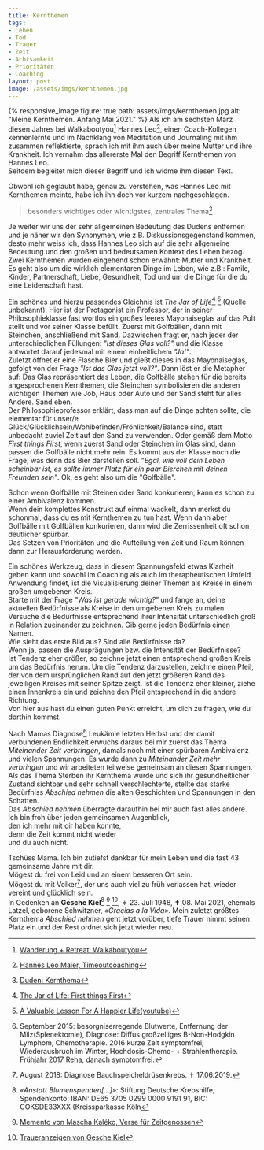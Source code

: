 ```yaml
---
title: Kernthemen
tags:
- Leben
- Tod
- Trauer
- Zeit
- Achtsamkeit 
- Prioritäten
- Coaching
layout: post
image: /assets/imgs/kernthemen.jpg
---
```

{% responsive_image figure: true path: assets/imgs/kernthemen.jpg
alt: "Meine Kernthemen. Anfang Mai 2021." %}
Als ich am sechsten März diesen Jahres bei Walkaboutyou[^way] Hannes Leo[^hannes],
einen Coach-Kollegen kennenlernte und im Nachklang von Meditation und Journaling
mit ihm zusammen reflektierte, 
sprach ich mit ihm auch über meine Mutter und ihre Krankheit.
Ich vernahm das allererste Mal den Begriff Kernthemen von Hannes Leo.  
Seitdem begleitet mich dieser Begriff und ich widme ihm diesen Text.<!--break-->

Obwohl ich geglaubt habe, genau zu verstehen, 
was Hannes Leo mit Kernthemen meinte, habe ich ihn doch vor kurzem nachgeschlagen.

> besonders wichtiges oder wichtigstes, zentrales Thema[^duden]

Je weiter wir uns der sehr allgemeinen Bedeutung des Dudens entfernen 
und je näher wir den Synonymen, wie z.B. Diskussionsgegenstand kommen,
desto mehr weiss ich, 
dass Hannes Leo sich auf die sehr allgemeine Bedeutung 
und den großen und bedeutsamen Kontext des Leben bezog.  
Zwei Kernthemen wurden eingehend schon erwähnt: Mutter und Krankheit.
Es geht also um die wirklich elementaren Dinge im Leben, wie z.B.:
Famile, Kinder, Partnerschaft, Liebe, Gesundheit, Tod 
und um die Dinge für die du eine Leidenschaft hast.

Ein schönes und hierzu passendes Gleichnis 
ist *The Jar of Life*[^jar1] [^jar2] (Quelle unbekannt).
Hier ist der Protagonist ein Professor, der in seiner Philosophieklasse fast wortlos
ein großes leeres Mayonaiseglas auf das Pult stellt und vor seiner Klasse befüllt.
Zuerst mit Golfbällen, dann mit Steinchen, anschließend mit Sand. 
Dazwischen fragt er, nach jeder der unterschiedlichen Füllungen: *"Ist dieses Glas voll?"*
und die Klasse antwortet darauf jedesmal mit einem einheitlichem *"Ja!"*.  
Zuletzt öffnet er eine Flasche Bier und gießt dieses in das Mayonaiseglas,
gefolgt von der Frage *"Ist das Glas jetzt voll?"*.
Dann löst er die Metapher auf: 
Das Glas repräsentiert das Leben, 
die Golfbälle stehen für die bereits angesprochenen Kernthemen, 
die Steinchen symbolisieren die anderen wichtigen Themen wie Job, Haus oder Auto
und der Sand steht für alles Andere. Sand eben.  
Der Philosophieprofessor erklärt,
dass man auf die Dinge achten sollte, 
die elementar für unser/e Glück/Glücklichsein/Wohlbefinden/Fröhlichkeit/Balance sind,
statt unbedacht zuviel Zeit auf den Sand zu verwenden.
Oder gemäß dem Motto *First things First*, wenn zuerst Sand oder Steinchen im Glas sind,
dann passen die Golfbälle nicht mehr rein.
Es kommt aus der Klasse noch die Frage, was denn das Bier darstellen soll.
"*Egal, wie voll dein Leben scheinbar ist, 
es sollte immer Platz für ein paar Bierchen mit deinen Freunden sein"*.
Ok, es geht also um die "Golfbälle".

Schon wenn Golfbälle mit Steinen oder Sand konkurieren, 
kann es schon zu einer Ambivalenz kommen.   
Wenn dein komplettes Konstrukt auf einmal wackelt, 
dann merkst du schonmal, dass du es mit Kernthemen zu tun hast.
Wenn dann aber Golfbälle mit Golfbällen konkurieren,
dann wird die Zerrissenheit oft schon deutlicher spürbar.  
Das Setzen von Prioritäten und die Aufteilung von Zeit und Raum 
können dann zur Herausforderung werden.

Ein schönes Werkzeug, dass in diesem Spannungsfeld etwas Klarheit geben kann 
und sowohl im Coaching als auch im therapheutischen Umfeld Anwendung findet, 
ist die Visualisierung deiner Themen 
als Kreise in einem großen umgebenen Kreis.  
Starte mit der Frage *"Was ist gerade wichtig?"* 
und fange an, deine aktuellen Bedürfnisse als Kreise
in den umgebenen Kreis zu malen.
Versuche die Bedürfnisse entsprechend ihrer Intensität unterschiedlich groß
in Relation zueinander zu zeichnen. 
Gib gerne jeden Bedürfnis einen Namen.  
Wie sieht das erste Bild aus? Sind alle Bedürfnisse da?  
Wenn ja, passen die Ausprägungen bzw. die Intensität der Bedürfnisse?  
Ist Tendenz eher größer, 
so zeichne jetzt einen entsprechend großen Kreis um das Bedürfnis herum. 
Um die Tendenz darzustellen, zeichne einen Pfeil, 
der von dem ursprünglichen Rand 
auf den jetzt größeren Rand des jeweiligen Kreises mit seiner Spitze zeigt.
Ist die Tendenz eher kleiner, ziehe einen Innenkreis ein
und zeichne den Pfeil entsprechend in die andere Richtung.  
Von hier aus hast du einen guten Punkt erreicht, 
um dich zu fragen, wie du dorthin kommst.

Nach Mamas Diagnose[^krebs1] Leukämie letzten Herbst 
und der damit verbundenen Endlichkeit
erwuchs daraus bei mir zuerst das Thema *Miteinander Zeit verbringen*, 
damals noch mit einer spürbaren Ambivalenz und vielen Spannungen.
Es wurde dann zu *Miteinander Zeit mehr verbringen* 
und wir arbeiteten teilweise gemeinsam an diesen Spannungen.
Als das Thema Sterben ihr Kernthema wurde 
und sich ihr gesundheitlicher Zustand sichtbar und sehr schnell verschlechterte,
stellte das starke Bedürfniss *Abschied nehmen* 
die alten Geschichten und Spannungen in den Schatten.   
Das *Abschied nehmen* überragte daraufhin bei mir auch fast alles andere.  
Ich bin froh über jeden gemeinsamen Augenblick,   
den ich mehr mit dir haben konnte,   
denn die Zeit kommt nicht wieder  
und du auch nicht. 

Tschüss Mama. 
Ich bin zutiefst dankbar für mein Leben und die fast 43 gemeinsame Jahre mit dir.  
Mögest du frei von Leid und an einem besseren Ort sein.  
Mögest du mit Volker[^krebs2], der uns auch viel zu früh verlassen hat, 
wieder vereint und glücklich sein.   
In Gedenken an **Gesche Kiel**[^krebshilfe] [^memento] [^trauer], 
∗ 23. Juli 1948, ✝ 08. Mai 2021,
ehemals Latzel, geborene Schwitzner, *«Gracias a la Vida»*.
Mein zuletzt größtes Kernthema *Abschied nehmen* geht jetzt vorüber, 
tiefe Trauer nimmt seinen Platz ein 
und der Rest ordnet sich jetzt wieder neu.

[^way]: [Wanderung + Retreat: Walkaboutyou](https://walkaboutyou.org/)
[^hannes]: [Hannes Leo Maier, Timeoutcoaching](https://www.timeoutcoaching.ch)
[^duden]: [Duden: Kernthema](https://www.duden.de/rechtschreibung/Kernthema)
[^jar1]: [The Jar of Life: First things First](https://balancedaction.me/2012/10/17/the-jar-of-life-first-things-first/)
[^jar2]: [A Valuable Lesson For A Happier Life(youtube)](https://www.youtube.com/watch?v=SqGRnlXplx0)
[^krebs1]: September 2015: besorgniserregende Blutwerte, Entfernung der Milz(Splenektomie), Diagnose: Diffus großzelliges B-Non-Hodgkin Lymphom, Chemotherapie. 2016 kurze Zeit symptomfrei, Wiederausbruch im Winter, Hochdosis-Chemo- + Strahlentherapie. Frühjahr 2017 Reha, danach symptomfrei.
[^krebs2]: August 2018: Diagnose Bauchspeicheldrüsenkrebs. ✝ 17.06.2019.
[^krebshilfe]: *«Anstatt Blumenspenden[...]»*: Stiftung Deutsche Krebshilfe, Spendenkonto: IBAN: DE65 3705 0299 0000 9191 91, BIC: COKSDE33XXX (Kreissparkasse Köln
[^memento]: [Memento von Mascha Kaléko, Verse für Zeitgenossen](https://www.maschakaleko.com/memento)
[^trauer]: [Traueranzeigen von Gesche Kiel](https://www.wirtrauern.de/traueranzeige/gesche-kiel)
